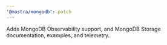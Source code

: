 ```yaml
---
'@mastra/mongodb': patch
---
```


Adds MongoDB Observability support, and MongoDB Storage documentation, examples, and telemetry.
